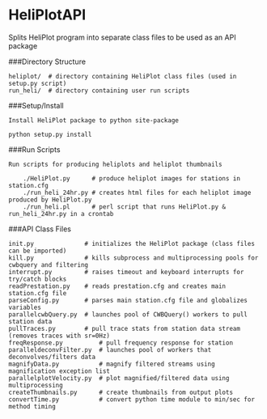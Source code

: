 HeliPlotAPI
===========

Splits HeliPlot program into separate class files to be used as an API package

###Directory Structure
    
    heliplot/  # directory containing HeliPlot class files (used in setup.py script)
    run_heli/  # directory containing user run scripts 

###Setup/Install

    Install HeliPlot package to python site-package
        
	python setup.py install

###Run Scripts
    
    Run scripts for producing heliplots and heliplot thumbnails
    
        ./HeliPlot.py      # produce heliplot images for stations in station.cfg
        ./run_heli_24hr.py # creates html files for each heliplot image produced by HeliPlot.py
        ./run_heli.pl      # perl script that runs HeliPlot.py & run_heli_24hr.py in a crontab 

###API Class Files

    init.py              # initializes the HeliPlot package (class files can be imported)
    kill.py              # kills subprocess and multiprocessing pools for cwbquery and filtering
    interrupt.py         # raises timeout and keyboard interrupts for try/catch blocks 
    readPrestation.py    # reads prestation.cfg and creates main station.cfg file
    parseConfig.py       # parses main station.cfg file and globalizes variables
    parallelcwbQuery.py  # launches pool of CWBQuery() workers to pull station data
    pullTraces.py        # pull trace stats from station data stream (removes traces with sr=0Hz)
    freqResponse.py          # pull frequency response for station
    paralleldeconvFilter.py  # launches pool of workers that deconvolves/filters data 
    magnifyData.py           # magnify filtered streams using magnification exception list
    parallelplotVelocity.py  # plot magnified/filtered data using multiprocessing
    createThumbnails.py      # create thumbnails from output plots
    convertTime.py           # convert python time module to min/sec for method timing
